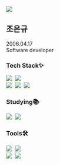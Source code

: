<img src="https://capsule-render.vercel.app/api?type=waving&color=auto&height=150&section=header&text=조은규의%20깃허브&fontSize=50%"/>

## 조은규

2006.04.17
<br>
Software developer

<!--내용 부분-->
<h3 align="left">Tech Stack✨</h3>
<div align="left">
  <img src="https://img.shields.io/badge/JavaScript-F7DF1E?style=for-the-badge&logo=JavaScript&logoColor=white" />&nbsp
  <img src="https://img.shields.io/badge/HTML-CEE3F6?style=for-the-badge&logo=html5&logoColor=white" />&nbsp
</div>

<div align="left">
  <img src="https://img.shields.io/badge/Java-ED8B00?style=for-the-badge&logo=openjdk&logoColor=white" />&nbsp
	<img src="https://img.shields.io/badge/C%23-239120?style=for-the-badge&logo=c-sharp&logoColor=white" />&nbsp
  <img src="https://img.shields.io/badge/CSS-5882FA?&style=for-the-badge&logo=css3&logoColor=white" />&nbsp
</div>

<h3 align="left">Studying📚</h3>
<div align="left">
  <img src="https://img.shields.io/badge/MariaDB-003545?style=for-the-badge&logo=mariadb&logoColor=white" />&nbsp
  <img src="https://img.shields.io/badge/Spring-6DB33F?style=for-the-badge&logo=spring&logoColor=white" />&nbsp
</div>

<h3 align="left">Tools🛠</h3>
<div align="left">
  <img src="https://img.shields.io/badge/git-F05033.svg?style=for-the-badge&logo=git&logoColor=white" />&nbsp
  <img src="https://img.shields.io/badge/github-181717.svg?style=for-the-badge&logo=github&logoColor=white" />&nbsp
</div>
<div align="left">
  <img src="https://img.shields.io/badge/VSCode-0B2161.svg?style=for-the-badge&logo=visual-studio-code&logoColor=22ABF3" />&nbsp
  <img src="https://img.shields.io/badge/Unity-100000?style=for-the-badge&logo=unity&logoColor=white" />&nbsp
</div>
